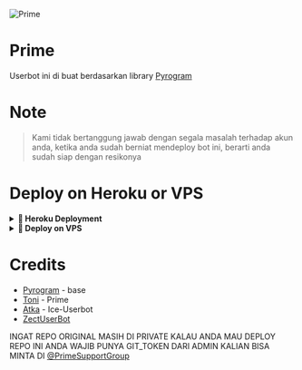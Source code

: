 ![Prime](https://telegra.ph/file/7e0c2450664bfc304203b.jpg)

# Prime

Userbot ini di buat berdasarkan library [Pyrogram](https://github.com/pyrogram/pyrogram)

# Note

> Kami tidak bertanggung jawab dengan segala masalah terhadap akun anda, ketika anda sudah berniat mendeploy bot ini, berarti anda sudah siap dengan resikonya

# Deploy on Heroku or VPS
<details>
<summary><b> 🚀 Heroku Deployment</b></summary>
<br>

<h4>Click the button below to deploy Prime on Heroku!</h4>
  
[![Deploy](https://www.herokucdn.com/deploy/button.svg)](https://heroku.com/deploy?template=https://github.com/BukanDev/Prime-Userbot)
</details>

<details>
<summary><b>🔗 Deploy on VPS</b></summary>
<br>
<h4>Follow the steps below to deploy Prime on a VPS!</h4>

- `git clone https://github.com/BukanDev/Prime-Userbot`
- `cd Prime-Userbot`
- `pip3 install -r requirements.txt`
- `python3 makesession.py` 
- `config.py`
- `python3 -m Prime`

</details>
  
# Credits

- [Pyrogram](https://github.com/pyrogram/pyrogram) - base
- [Toni](https://github.com/Toni880) - Prime
- [Atka](https://github.com/jokokendi) - Ice-Userbot
- [ZectUserBot](https://github.com/SHRE-YANSH)


INGAT REPO ORIGINAL MASIH DI PRIVATE KALAU ANDA MAU DEPLOY REPO INI ANDA WAJIB PUNYA GIT_TOKEN DARI ADMIN KALIAN BISA MINTA DI [@PrimeSupportGroup](https://t.me/primesupportgroup)
